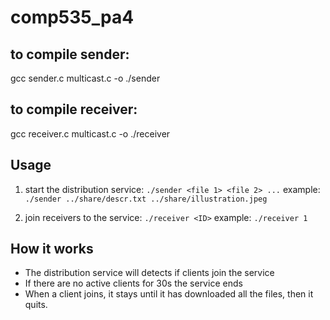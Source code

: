 # comp535_pa4

## to compile sender:

gcc sender.c multicast.c -o ./sender

## to compile receiver:

gcc receiver.c multicast.c -o ./receiver

## Usage

1) start the distribution service:
`./sender <file 1> <file 2> ...`
example: `./sender ../share/descr.txt ../share/illustration.jpeg`

2) join receivers to the service:
`./receiver <ID>`
example: `./receiver 1`

## How it works

- The distribution service will detects if clients join the service
- If there are no active clients for 30s the service ends
- When a client joins, it stays until it has downloaded all the files, then it quits.

